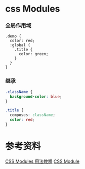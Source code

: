 # css Modules

### 全局作用域

```less
.demo {
  color: red;
  :global {
    .title {
      color: green;
    }
  }
}
```

### 继承

```css
.className {
  background-color: blue;
}

.title {
  composes: className;
  color: red;
}
```

# 参考资料

[CSS Modules 用法教程](https://www.ruanyifeng.com/blog/2016/06/css_modules.html)
[CSS Module](https://www.jianshu.com/p/35da48b0e5ed)
